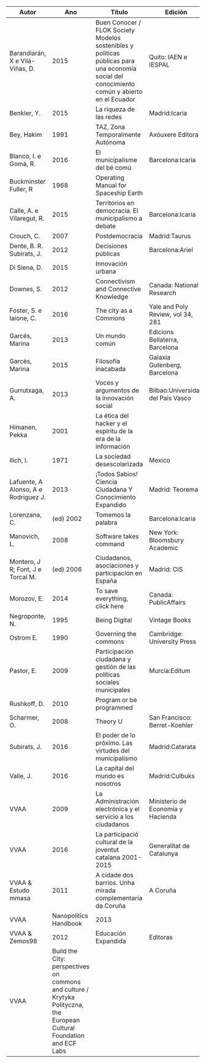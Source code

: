 | Autor | Ano | Título | Edición | URL |
| ----- | --- | ------ | ------- | --- |
| Barandiarán, X e Vilá-Viñas, D.|2015|Buen Conocer / FLOK Society Modelos sostenibles y políticas públicas para una economía social del conocimiento común y abierto en el Ecuador|Quito: IAEN e IESPAL| 
| Benkler, Y.|2015|La riqueza de las redes|Madrid:Icaria|http://www.icariaeditorial.com/pdf_libros/la%20riqueza%20de%20las%20redes.pdf|
| Bey, Hakim |1991| TAZ, Zona Temporalmente Autónoma | Axóuxere Editora | http://arquivo.axouxerestream.com/wp-content/uploads/2014/01/TAZ_Hakim-Bey_Axouxere.pdf
| Blanco, I. e Gomá, R.|2016|El municipalisme del bé comú|Barcelona:Icaria|
| Buckminster Fuller, R | 1968 | Operating Manual for Spaceship Earth | | http://designsciencelab.com/resources/OperatingManual_BF.pdf
| Calle, A. e Vilaregut, R.|2015|Territorios en democracia. El municipalismo a debate|Barcelona:Icaria|
| Crouch, C.|2007|Postdemocracia|Madrid:Taurus|
| Dente, B. R. Subirats, J.|2012|Decisiones públicas|Barcelona:Ariel|
| Di Siena, D. |2015| Innovación urbana| |http://urbanohumano.org/sendy/l/XM15ckumESJ2CsIP2laTRw/K3L5Uh3T0Wryr6XhEzPjUQ/HoytlNDTrOLUwKc7a2g892tg|
| Downes, S. | 2012 | Connectivism and Connective Knowledge | Canada: National Research | http://www.downes.ca/files/books/Connective_Knowledge-19May2012.pdf |
| Foster, S. e Iaione, C. |2016|The city as a Commons|Yale and Poly Review, vol 34, 281|http://papers.ssrn.com/sol3/papers.cfm?abstract_id=2653084|
| Garcés, Marina | 2013 | Un mundo común | Edicions Bellaterra, Barcelona |
| Garcés, Marina | 2015 | Filosofía inacabada | Galaxia Gutenberg, Barcelona |
| Gurrutxaga, A. |2013|Voces y argumentos de la innovación social|Bilbao:Universidad del País Vasco|
| Himanen, Pekka |2001| La ética del hacker y el espíritu de la era de la información | |http://eprints.rclis.org/12851/1/pekka.pdf|
| Ilich, I. | 1971 | La sociedad desescolarizada | Mexico | http://www.ivanillich.org.mx/desescolar.pdf |
| Lafuente, A  Alonso, A e Rodriguez J. |2013| ¡Todos Sabios!  Ciencia Ciudadana Y Conocimiento Expandido|Madrid: Teorema|
| Lorenzana, C. |(ed) 2002|  Tomemos la palabra |Barcelona:Icaria|
| Manovich, L. | 2008 | Software takes command | New York: Bloomsbury Academic | http://softwarestudies.com/softbook/manovich_softbook_11_20_2008.pdf |
| Montero, J R; Font, J e Torcal M.| (ed) 2006| Ciudadanos, asociaciones y participación en España | Madrid: CIS|
| Morozov, E. | 2014 | To save everything, click here | Canada: PublicAffairs |
| Negroponte, N. | 1995 | Being Digital | Vintage Books|
| Ostrom E. | 1990 | Governing the commons | Cambridge: University Press | |
| Pastor, E. |2009| Participación ciudadana y gestión de las políticas sociales municipales|Murcia:Editum|
| Rushkoff, D. | 2010 | Program or be programmed | | http://www.rushkoff.com/wp-content/uploads/2015/12/Rushkoff-Study-Guide.pdf |
| Scharmer, O. | 2008 | Theory U | San Francisco: Berret-Koehler |
| Subirats, J. |2016| El poder de lo próximo.  Las virtudes del municipalismo|  Madrid:Catarata |
| Valle, J. |2016| La capital del mundo es nosotros|  Madrid:Culbuks |
| VVAA | 2009 | La Administración electrónica y el servicio a los ciudadanos | Ministerio de Economía y Hacienda|
| VVAA | 2016 | La participació cultural de la joventut catalana 2001-2015 | Generalitat de Catalunya | http://interaccio.diba.cat/sites/interaccio.diba.cat/files/participacioculturaljoves.pdf|
| VVAA & Estudo mmasa |2011| A cidade dos barrios. Unha mirada complementaria da Coruña | A Coruña | 
| VVAA | Nanopolitics Handbook | 2013 | | http://www.minorcompositions.info/wp-content/uploads/2013/09/nanopolitics-web.pdf |
| VVAA & Zemos98 | 2012 | Educación Expandida | Editoras | http://publicaciones.zemos98.org/educacion-expandida-el-libro |
| VVAA | Build the City: perspectives on commons and culture / Krytyka Polityczna, the European Cultural Foundation and ECF Labs | | | | http://www.culturalfoundation.eu/library/build-the-city-book
